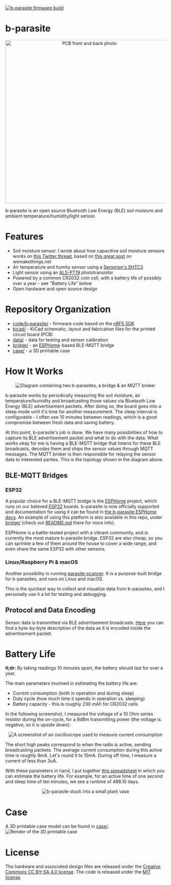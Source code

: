 [![b-parasite firmware build](https://github.com/rbaron/b-parasite/actions/workflows/b-parasite.yml/badge.svg?branch=main)](https://github.com/rbaron/b-parasite/actions/workflows/b-parasite.yml)

# b-parasite
<p align="center">
  <img src="img/resized/img1.jpg" width="512px" border="0" alt="PCB front and back photo" />
</p>

b-parasite is an open source Bluetooth Low Energy (BLE) soil moisture and ambient temperature/humidity/light sensor.

# Features
* Soil moisture sensor. I wrote about how capacitive soil moisture sensors works on [this Twitter thread](https://twitter.com/rbaron_/status/1367182806368071685), based on [this great post](https://wemakethings.net/2012/09/26/capacitance_measurement/) on wemakethings.net
* Air temperature and humity sensor using a [Sensirion's SHTC3](https://www.sensirion.com/en/environmental-sensors/humidity-sensors/digital-humidity-sensor-shtc3-our-new-standard-for-consumer-electronics/)
* Light sensor using an [ALS-PT19](https://everlighteurope.com/ambient-light-sensors/7/ALSPT19315CL177TR8.html) phototransistor
* Powered by a common CR2032 coin cell, with a battery life of possibly over a year - see "Battery Life" below
* Open hardware and open source design

# Repository Organization
* [code/b-parasite/](./code/b-parasite/) - firmware code based on the [nRF5 SDK](https://infocenter.nordicsemi.com/index.jsp?topic=%2Fstruct_sdk%2Fstruct%2Fsdk_nrf5_latest.html&cp=7_1)
* [kicad/](./kicad/) - KiCad schematic, layout and fabrication files for the printed circuit board (PCB)
* [data/](data/) - data for testing and sensor calibration
* [bridge/](bridge/) - an [ESPHome](https://github.com/esphome/esphome)-based BLE-MQTT bridge
* [case/](case/) - a 3D printable case

# How It Works
<p align="center">
  <img src="img/excalidraw/diagram.png" border="0" alt="Diagram containing two b-parasites, a bridge & an MQTT broker" />
</p>

b-parasite works by periodically measuring the soil moisture, air temperature/humidity and broadcasting those values via Bluetooth Low Energy (BLE) advertisement packets. After doing so, the board goes into a sleep mode until it's time for another measurement. The sleep interval is configurable - I often use 10 minutes between readings, which is a good compromise between fresh data and saving battery.

At this point, b-parasite's job is done. We have many possibilities of how to capture its BLE advertisement packet and what to do with the data. What works okay for me is having a BLE-MQTT bridge that listens for these BLE broadcasts, decodes them and ships the sensor values through MQTT messages. The MQTT broker is then responsible for relaying the sensor data to interested parties. This is the topology shown in the diagram above.

## BLE-MQTT Bridges
### ESP32
A popular choice for a BLE-MQTT bridge is the [ESPHome](https://github.com/esphome/esphome) project, which runs on our beloved [ESP32](https://www.espressif.com/en/products/socs/esp32) boards. b-parasite is now officially supported and documentation for using it can be found in [the b-parasite ESPHome docs](https://esphome.io/components/sensor/b_parasite.html). An example of using this platform is also available in this repo, under [bridge/](bridge/) (check out [README.md](bridge/README.md) there for more info).

ESPHome is a battle-tested project with a vibrant community, and is currently the most mature b-parasite bridge. ESP32 are also cheap, so you can sprinkle a few of them around the house to cover a wide range, and even share the same ESP32 with other sensors.

### Linux/Raspberry Pi & macOS
Another possibility is running [parasite-scanner](https://github.com/rbaron/parasite-scanner). It is a purpose-built bridge for b-parasites, and runs on Linux and macOS.

This is the quickest way to collect and visualize data from b-parasites, and I personally use it a lot for testing and debugging.

## Protocol and Data Encoding
Sensor data is transmitted via BLE advertisement broadcasts. [Here](./code/b-parasite/README.md) you can find a byte-by-byte description of the data as it is encoded inside the advertisement packet.

# Battery Life
**tl;dr:** By taking readings 10 minutes apart, the battery should last for over a year.

The main parameters involved in estimating the battery life are:
* Current consumption (both in operation and during sleep)
* Duty cycle (how much time it spends in operation vs. sleeping)
* Battery capacity - this is roughly 230 mAh for CR2032 cells

In the following screenshot, I measured the voltage of a 10 Ohm series resistor during the on-cycle, for a 8dBm transmitting power (the voltage is negative, so it is upside down):

<p align="center">
  <img src="img/scope/8dbm-across-10ohm.png" border="0" alt="A screenshot of an oscilloscope used to measure current consumption" />
</p>

The short high peaks correspond to when the radio is active, sending broadcasting packets. The average current consumption during this active time is roughly 9mA. Let's round it to 10mA. During off time, I measure a current of less than 3uA.

With these parameters in hand, I put together [this spreadsheet](https://docs.google.com/spreadsheets/d/157JQiX20bGkTrlbvWbWRrs_WViL3MgVZffSCWRR7uAI/edit#gid=0) in which you can estimate the battery life. For example, for an active time of one second and sleep time of ten minutes, we see a runtime of 488.10 days.

<p align="center">
  <img src="img/resized/img2.jpg" border="0" alt="b-parasite stuck into a small plant vase" />
</p>

# Case
A 3D printable case model can be found in [case/](case/).
![Render of the 3D printable case](./img/case/screenshot.png)

# License
The hardware and associated design files are released under the [Creative Commons CC BY-SA 4.0 license](https://creativecommons.org/licenses/by-sa/4.0/).
The code is released under the [MIT license](https://opensource.org/licenses/MIT).